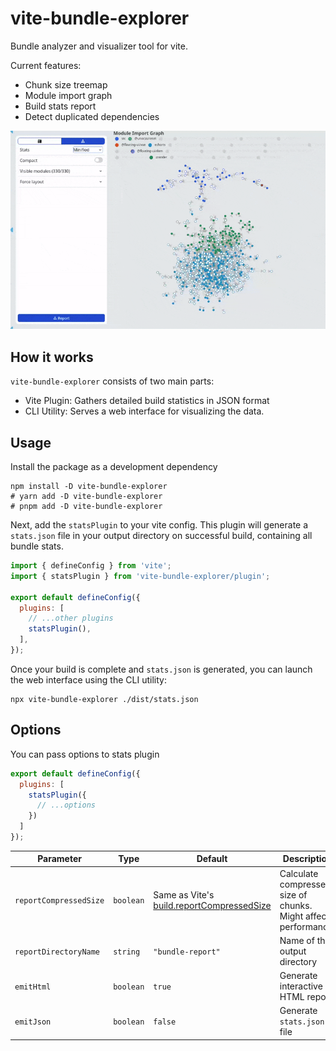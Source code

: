 # vite-bundle-explorer

Bundle analyzer and visualizer tool for vite.

Current features:

- Chunk size treemap
- Module import graph
- Build stats report
- Detect duplicated dependencies

![preview](https://raw.githubusercontent.com/Solant/vite-bundle-explorer/refs/heads/main/preview.gif)

## How it works

`vite-bundle-explorer` consists of two main parts:

- Vite Plugin: Gathers detailed build statistics in JSON format
- CLI Utility: Serves a web interface for visualizing the data.

## Usage

Install the package as a development dependency

```shell
npm install -D vite-bundle-explorer
# yarn add -D vite-bundle-explorer
# pnpm add -D vite-bundle-explorer
```

Next, add the `statsPlugin` to your vite config. This plugin will generate a `stats.json` file in your output directory
on successful build, containing all bundle stats.

```javascript
import { defineConfig } from 'vite';
import { statsPlugin } from 'vite-bundle-explorer/plugin';

export default defineConfig({
  plugins: [
    // ...other plugins
    statsPlugin(),
  ],
});
```

Once your build is complete and `stats.json` is generated, you can launch the web interface using the CLI utility:

```shell
npx vite-bundle-explorer ./dist/stats.json
```

## Options

You can pass options to stats plugin

```javascript
export default defineConfig({
  plugins: [
    statsPlugin({
      // ...options
    })
  ]
});
```

| Parameter              | Type      | Default                                                                                                            | Description                                                    |
|------------------------|-----------|--------------------------------------------------------------------------------------------------------------------|----------------------------------------------------------------|
| `reportCompressedSize` | `boolean` | Same as Vite's [build.reportCompressedSize](https://vite.dev/config/build-options.html#build-reportcompressedsize) | Calculate compressed size of chunks. Might affect performance. |
| `reportDirectoryName`  | `string`  | `"bundle-report"`                                                                                                  | Name of the output directory                                   |
| `emitHtml`             | `boolean` | `true`                                                                                                             | Generate interactive HTML report                               |
| `emitJson`             | `boolean` | `false`                                                                                                            | Generate `stats.json` file                                     |
